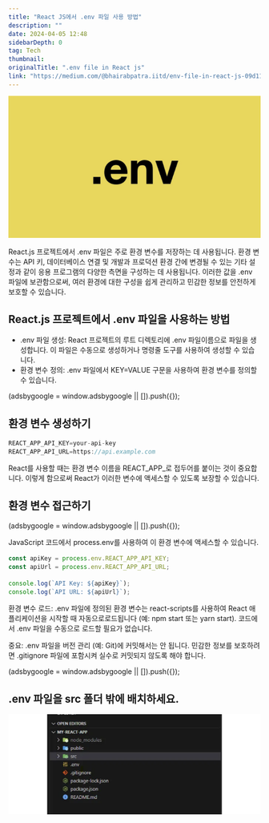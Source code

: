 ```yaml
---
title: "React JS에서 .env 파일 사용 방법"
description: ""
date: 2024-04-05 12:48
sidebarDepth: 0
tag: Tech
thumbnail: 
originalTitle: ".env file in React js"
link: "https://medium.com/@bhairabpatra.iitd/env-file-in-react-js-09d11dc77924"
---
```



<img src="./img/envfileinReactjs_0.png" />

React.js 프로젝트에서 .env 파일은 주로 환경 변수를 저장하는 데 사용됩니다. 환경 변수는 API 키, 데이터베이스 연결 및 개발과 프로덕션 환경 간에 변경될 수 있는 기타 설정과 같이 응용 프로그램의 다양한 측면을 구성하는 데 사용됩니다. 이러한 값을 .env 파일에 보관함으로써, 여러 환경에 대한 구성을 쉽게 관리하고 민감한 정보를 안전하게 보호할 수 있습니다.

## React.js 프로젝트에서 .env 파일을 사용하는 방법

- .env 파일 생성: React 프로젝트의 루트 디렉토리에 .env 파일이름으로 파일을 생성합니다. 이 파일은 수동으로 생성하거나 명령줄 도구를 사용하여 생성할 수 있습니다.
- 환경 변수 정의: .env 파일에서 KEY=VALUE 구문을 사용하여 환경 변수를 정의할 수 있습니다.

<!-- ui-log 수평형 -->
<ins class="adsbygoogle"
  style="display:block"
  data-ad-client="ca-pub-4877378276818686"
  data-ad-slot="9743150776"
  data-ad-format="auto"
  data-full-width-responsive="true"></ins>
<component is="script">
(adsbygoogle = window.adsbygoogle || []).push({});
</component>

## 환경 변수 생성하기

```js
REACT_APP_API_KEY=your-api-key
REACT_APP_API_URL=https://api.example.com
```

React를 사용할 때는 환경 변수 이름을 REACT_APP_로 접두어를 붙이는 것이 중요합니다. 이렇게 함으로써 React가 이러한 변수에 액세스할 수 있도록 보장할 수 있습니다.

## 환경 변수 접근하기

<!-- ui-log 수평형 -->
<ins class="adsbygoogle"
  style="display:block"
  data-ad-client="ca-pub-4877378276818686"
  data-ad-slot="9743150776"
  data-ad-format="auto"
  data-full-width-responsive="true"></ins>
<component is="script">
(adsbygoogle = window.adsbygoogle || []).push({});
</component>

JavaScript 코드에서 process.env를 사용하여 이 환경 변수에 액세스할 수 있습니다.

```js
const apiKey = process.env.REACT_APP_API_KEY;
const apiUrl = process.env.REACT_APP_API_URL;

console.log(`API Key: ${apiKey}`);
console.log(`API URL: ${apiUrl}`);
```

환경 변수 로드: .env 파일에 정의된 환경 변수는 react-scripts를 사용하여 React 애플리케이션을 시작할 때 자동으로로드됩니다 (예: npm start 또는 yarn start). 코드에서 .env 파일을 수동으로 로드할 필요가 없습니다.

중요: .env 파일을 버전 관리 (예: Git)에 커밋해서는 안 됩니다. 민감한 정보를 보호하려면 .gitignore 파일에 포함시켜 실수로 커밋되지 않도록 해야 합니다.

<!-- ui-log 수평형 -->
<ins class="adsbygoogle"
  style="display:block"
  data-ad-client="ca-pub-4877378276818686"
  data-ad-slot="9743150776"
  data-ad-format="auto"
  data-full-width-responsive="true"></ins>
<component is="script">
(adsbygoogle = window.adsbygoogle || []).push({});
</component>

## .env 파일을 src 폴더 밖에 배치하세요.

![이미지](./img/envfileinReactjs_1.png)